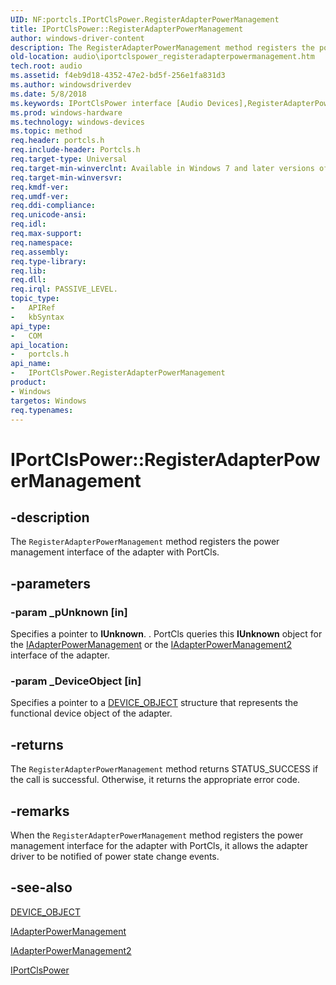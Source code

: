 ```yaml
---
UID: NF:portcls.IPortClsPower.RegisterAdapterPowerManagement
title: IPortClsPower::RegisterAdapterPowerManagement
author: windows-driver-content
description: The RegisterAdapterPowerManagement method registers the power management interface of the adapter with PortCls.
old-location: audio\iportclspower_registeradapterpowermanagement.htm
tech.root: audio
ms.assetid: f4eb9d18-4352-47e2-bd5f-256e1fa831d3
ms.author: windowsdriverdev
ms.date: 5/8/2018
ms.keywords: IPortClsPower interface [Audio Devices],RegisterAdapterPowerManagement method, IPortClsPower.RegisterAdapterPowerManagement, IPortClsPower::RegisterAdapterPowerManagement, RegisterAdapterPowerManagement, RegisterAdapterPowerManagement method [Audio Devices], RegisterAdapterPowerManagement method [Audio Devices],IPortClsPower interface, audio.iportclspower_registeradapterpowermanagement, audmp-routines_9c179fd9-d332-478d-a114-469dc1c746fc.xml, portcls/IPortClsPower::RegisterAdapterPowerManagement
ms.prod: windows-hardware
ms.technology: windows-devices
ms.topic: method
req.header: portcls.h
req.include-header: Portcls.h
req.target-type: Universal
req.target-min-winverclnt: Available in Windows 7 and later versions of Windows.
req.target-min-winversvr: 
req.kmdf-ver: 
req.umdf-ver: 
req.ddi-compliance: 
req.unicode-ansi: 
req.idl: 
req.max-support: 
req.namespace: 
req.assembly: 
req.type-library: 
req.lib: 
req.dll: 
req.irql: PASSIVE_LEVEL.
topic_type:
-	APIRef
-	kbSyntax
api_type:
-	COM
api_location:
-	portcls.h
api_name:
-	IPortClsPower.RegisterAdapterPowerManagement
product:
- Windows
targetos: Windows
req.typenames: 
---
```


# IPortClsPower::RegisterAdapterPowerManagement


## -description


The <code>RegisterAdapterPowerManagement</code> method registers the power management interface of the adapter with PortCls.


## -parameters




### -param _pUnknown [in]

Specifies a pointer to <b>IUnknown</b>. . PortCls queries this <b>IUnknown</b> object for the <a href="https://msdn.microsoft.com/library/windows/hardware/ff536485">IAdapterPowerManagement</a> or the <a href="https://msdn.microsoft.com/library/windows/hardware/ff536486">IAdapterPowerManagement2</a> interface of the adapter.


### -param _DeviceObject [in]

Specifies a pointer to a <a href="https://msdn.microsoft.com/library/windows/hardware/ff543147">DEVICE_OBJECT</a> structure that represents the functional device object of the adapter.


## -returns



The <code>RegisterAdapterPowerManagement</code> method returns STATUS_SUCCESS if the call is successful. Otherwise, it returns the appropriate error code.




## -remarks



When the <code>RegisterAdapterPowerManagement</code> method registers the power management interface for the adapter with PortCls, it allows the adapter driver to be notified of power state change events.




## -see-also




<a href="https://msdn.microsoft.com/library/windows/hardware/ff543147">DEVICE_OBJECT</a>



<a href="https://msdn.microsoft.com/library/windows/hardware/ff536485">IAdapterPowerManagement</a>



<a href="https://msdn.microsoft.com/library/windows/hardware/ff536486">IAdapterPowerManagement2</a>



<a href="https://msdn.microsoft.com/library/windows/hardware/ff536844">IPortClsPower</a>
 

 

